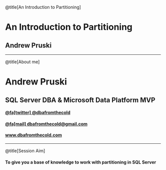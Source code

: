 @title[An Introduction to Partitioning]

# An Introduction to Partitioning

## Andrew Pruski

---

@title[About me]

# Andrew Pruski

## SQL Server DBA & Microsoft Data Platform MVP

#### [@fa[twitter] @dbafromthecold](https://twitter.com/dbafromthecold)
#### [@fa[mail] dbafromthecold@gmail.com](dbafromthecold@gmail.com)
####  www.dbafromthecold.com

---

@title[Session Aim]

#### To give you a base of knowledge to work with partitioning in SQL Server
